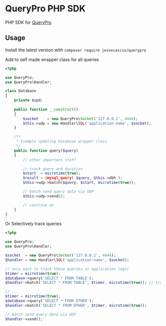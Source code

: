 QueryPro PHP SDK
==================

PHP SDK for [QueryPro](https://github.com/jessecascio/querypro) 

Usage
-----

Install the latest version with `composer require jessecascio/querypro`

Add to self made wrapper class for all queries
```php
<?php

use QueryPro;
use QueryPro\Handler;

class Database
{
	private $upd;
	
	public function __construct()
	{	
		$socket    = new QueryPro\Socket('127.0.0.1', 4444);
    	$this->udp = new Handler\SQL('application-name', $socket);
	}

	/**
	 * Example updating Database wrapper class
	 */
	public function query($query) 
	{
		// other important stuff

		// track query and duration
		$start  = microtime(true);
		$result = @mysql_query( $query, $this->dbh );
		$this->udp->batch($query, $start, microtime(true)); 

		// batch send query data via UDP
		$this->udp->send();

		// continue on
	}
}
```

Or Selectively track queries
```php
<?php

use QueryPro;
use QueryPro\Handler;

$socket  = new QueryPro\Socket('127.0.0.1', 4444);
$handler = new Handler\SQL('application-name', $socket);

// only want to track these queries in application logic
$timer = microtime(true);
$database->query('SELECT * FROM TABLE');
$handler->batch('SELECT * FROM TABLE', $timer, microtime(true)); // track duration

// ...
$timer = microtime(true);
$database->query('SELECT * FROM OTHER');
$handler->batch('SELECT * FROM OTHER', $timer, microtime(true));

// batch send query data via UDP
$handler->send();

```